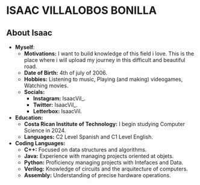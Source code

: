 # ISAAC VILLALOBOS BONILLA
## About Isaac
- **Myself**:
  - **Motivations:** I want to build knowledge of this field i love. This is the place where i will upload my journey in this difficult and beautiful road.
  - **Date of Birth:** 4th of july of 2006.
  - **Hobbies:** Listening to music, Playing (and making) videogames, Watching movies.
  - **Socials:**
    - **Instagram:** IsaacVil_.
    - **Twitter:** IsaacVil_.
    - **Letterbox:** IsaacVil.
- **Education:**
  - **Costa Rican Institute of Technology:** I begin studying Computer Science in 2024.
  - **Languages:** C2 Level Spanish and C1 Level English.
- **Coding Languages:**
  - **C++:** Focused on data structures and algorithms.
  - **Java:** Experience with managing projects oriented at objets.
  - **Python:** Proficiency managing projects with Intefaces and Data.
  - **Verilog:** Knowledge of circuits and the arquitecture of computers.
  - **Assembly:** Understanding of precise hardware operations.
